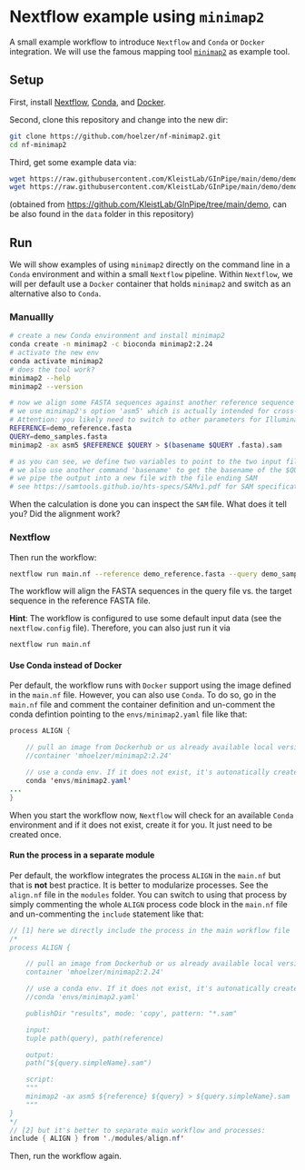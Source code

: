 # Nextflow example using `minimap2`

A small example workflow to introduce `Nextflow` and `Conda` or `Docker` integration. We will use the famous mapping tool [`minimap2`](https://github.com/lh3/minimap2) as example tool. 

## Setup

First, install [Nextflow](https://nextflow.io/), [Conda](https://docs.conda.io/en/latest/miniconda.html), and [Docker](https://docs.docker.com/engine/installation/).

Second, clone this repository and change into the new dir:
```bash
git clone https://github.com/hoelzer/nf-minimap2.git
cd nf-minimap2
```

Third, get some example data via:
```bash
wget https://raw.githubusercontent.com/KleistLab/GInPipe/main/demo/demo_reference.fasta .
wget https://raw.githubusercontent.com/KleistLab/GInPipe/main/demo/demo_samples.fasta .
```
(obtained from https://github.com/KleistLab/GInPipe/tree/main/demo, can be also found in the `data` folder in this repository)

## Run

We will show examples of using `minimap2` directly on the command line in a `Conda` environment and within a small `Nextflow` pipeline. Within `Nextflow`, we will per default use a `Docker` container that holds `minimap2` and switch as an alternative also to `Conda`. 

### Manuallly

```bash
# create a new Conda environment and install minimap2
conda create -n minimap2 -c bioconda minimap2:2.24
# activate the new env
conda activate minimap2
# does the tool work?
minimap2 --help
minimap2 --version

# now we align some FASTA sequences against another reference sequence
# we use minimap2's option 'asm5' which is actually intended for cross-species full-genome alignment
# Attention: you likely need to switch to other parameters for Illumina or Nanopore reads! 
REFERENCE=demo_reference.fasta
QUERY=demo_samples.fasta
minimap2 -ax asm5 $REFERENCE $QUERY > $(basename $QUERY .fasta).sam

# as you can see, we define two variables to point to the two input files.
# we also use another command 'basename' to get the basename of the $QUERY variable
# we pipe the output into a new file with the file ending SAM
# see https://samtools.github.io/hts-specs/SAMv1.pdf for SAM specifications
```

When the calculation is done you can inspect the `SAM` file. What does it tell you? Did the alignment work? 

### Nextflow

Then run the workflow:
```bash
nextflow run main.nf --reference demo_reference.fasta --query demo_samples.fasta
```

The workflow will align the FASTA sequences in the query file vs. the target sequence in the reference FASTA file.

**Hint**: The workflow is configured to use some default input data (see the `nextflow.config` file). Therefore, you can also just run it via
```bash
nextflow run main.nf
```

#### Use Conda instead of Docker

Per default, the workflow runs with `Docker` support using the image defined in the `main.nf` file. However, you can also use `Conda`. To do so, go in the `main.nf` file and comment the container definition and un-comment the conda defintion pointing to the `envs/minimap2.yaml` file like that:

```java
process ALIGN {

    // pull an image from Dockerhub or us already available local version.
    //container 'mhoelzer/minimap2:2.24'

    // use a conda env. If it does not exist, it's autonatically created.
    conda 'envs/minimap2.yaml'
...
}
```

When you start the workflow now, `Nextflow` will check for an available `Conda` environment and if it does not exist, create it for you. It just need to be created once. 

#### Run the process in a separate module

Per default, the workflow integrates the process `ALIGN` in the `main.nf` but that is **not** best practice. It is better to modularize processes. See the `align.nf` file in the `modules` folder. You can switch to using that process by simply commenting the whole `ALIGN` process code block in the `main.nf` file and un-commenting the `include` statement like that:

```java
// [1] here we directly include the process in the main workflow file
/*
process ALIGN {

    // pull an image from Dockerhub or us already available local version.
    container 'mhoelzer/minimap2:2.24'

    // use a conda env. If it does not exist, it's autonatically created.
    //conda 'envs/minimap2.yaml'

    publishDir "results", mode: 'copy', pattern: "*.sam"

    input: 
    tuple path(query), path(reference)

    output:
    path("${query.simpleName}.sam")

    script:
    """
    minimap2 -ax asm5 ${reference} ${query} > ${query.simpleName}.sam
    """
}
*/
// [2] but it's better to separate main workflow and processes:
include { ALIGN } from './modules/align.nf'
```

Then, run the workflow again. 
